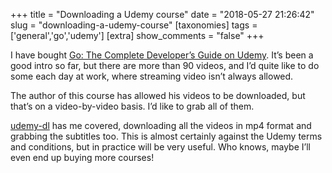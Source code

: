 +++
title = "Downloading a Udemy course"
date = "2018-05-27 21:26:42"
slug = "downloading-a-udemy-course"
[taxonomies]
tags = ['general','go','udemy']
[extra]
show_comments = "false"
+++

I have bought [Go: The Complete Developer’s Guide on Udemy](https://www.udemy.com/go-the-complete-developers-guide/). It’s been a good intro so far, but there are more than 90 videos, and I’d quite like to do some each day at work, where streaming video isn’t always allowed.

The author of this course has allowed his videos to be downloaded, but that’s on a video-by-video basis. I’d like to grab all of them.

[udemy-dl](https://github.com/r0oth3x49/udemy-dl) has me covered, downloading all the videos in mp4 format and grabbing the subtitles too. This is almost certainly against the Udemy terms and conditions, but in practice will be very useful. Who knows, maybe I’ll even end up buying more courses!
